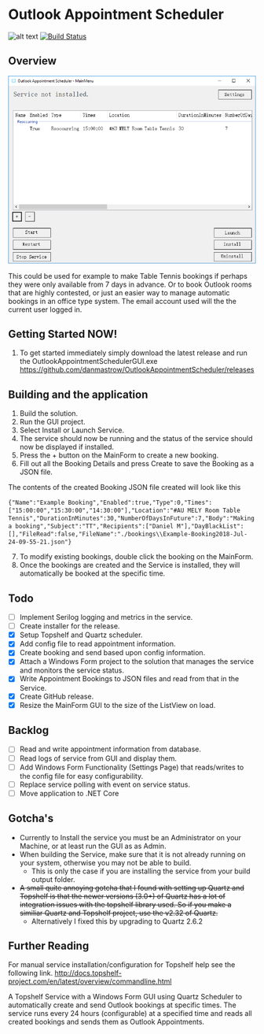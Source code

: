 ﻿# Outlook Appointment Scheduler 
![alt text](https://github.com/danmastrow/OutlookAppointmentScheduler/raw/master/OutlookAppointmentSchedulerGUI/img/bookingIcon.png "Logo")
[![Build Status](https://travis-ci.org/danmastrow/OutlookAppointmentScheduler.svg?branch=master)](https://travis-ci.org/danmastrow/OutlookAppointmentScheduler)
## Overview
![alt text](https://github.com/danmastrow/OutlookAppointmentScheduler/raw/master/OutlookAppointmentSchedulerGUI/img/example.png "Example")

This could be used for example to make Table Tennis bookings if perhaps they were only available from 7 days in advance.
Or to book Outlook rooms that are highly contested, or just an easier way to manage automatic bookings in an office type system.
The email account used will the the current user logged in.

## Getting Started NOW!
1. To get started immediately simply download the latest release and run the OutlookAppointmentSchedulerGUI.exe
   https://github.com/danmastrow/OutlookAppointmentScheduler/releases

## Building and the application
1. Build the solution.
2. Run the GUI project.
3. Select Install or Launch Service.
4. The service should now be running and the status of the service should now be displayed if installed.
5. Press the + button on the MainForm to create a new booking.
6. Fill out all the Booking Details and press Create to save the Booking as a JSON file.
<p>The contents of the created Booking JSON file created will look like this</p>

````
{"Name":"Example Booking","Enabled":true,"Type":0,"Times":["15:00:00","15:30:00","14:30:00"],"Location":"#AU MELY Room Table Tennis","DurationInMinutes":30,"NumberOfDaysInFuture":7,"Body":"Making a booking","Subject":"TT","Recipients":["Daniel M"],"DayBlackList":[],"FileRead":false,"FileName":"./bookings\\Example-Booking2018-Jul-24-09-55-21.json"}
````
7. To modify existing bookings, double click the booking on the MainForm.
8. Once the bookings are created and the Service is installed, they will automatically be booked at the specific time.

## Todo
- [ ] Implement Serilog logging and metrics in the service.
- [ ] Create installer for the release.
- [x] Setup Topshelf and Quartz scheduler.
- [x] Add config file to read appointment information.
- [x] Create booking and send based upon config information.
- [x] Attach a Windows Form project to the solution that manages the service and monitors the service status.
- [x] Write Appointment Bookings to JSON files and read from that in the Service.
- [x] Create GitHub release.
- [x] Resize the MainForm GUI to the size of the ListView on load.

## Backlog
- [ ] Read and write appointment information from database.
- [ ] Read logs of service from GUI and display them.
- [ ] Add Windows Form Functionality (Settings Page) that reads/writes to the config file for easy configurability.
- [ ] Replace service polling with event on service status.
- [ ] Move application to .NET Core

## Gotcha's
- Currently to Install the service you must be an Administrator on your Machine, or at least run the GUI as as Admin.
- When building the Service, make sure that it is not already running on your system, otherwise you may not be able to build.
  - This is only the case if you are installing the service from your build output folder.
- ~~A small quite annoying gotcha that I found with setting up Quartz and Topshelf is that the newer versions (3.0+) of Quartz has a lot of integration issues with the topshelf library used. So if you make a similiar Quartz and Topshelf project, use the v2.32 of Quartz.~~
  - Alternatively I fixed this by upgrading to Quartz 2.6.2

## Further Reading
For manual service installation/configuration for Topshelf help see the following link.
http://docs.topshelf-project.com/en/latest/overview/commandline.html

A Topshelf Service with a Windows Form GUI using Quartz Scheduler to automatically create and send Outlook bookings at specific times.
The service runs every 24 hours (configurable) at a specified time and reads all created bookings and sends them as Outlook Appointments.
